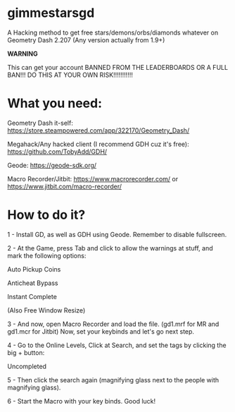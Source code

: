 # gimmestarsgd
A Hacking method to get free stars/demons/orbs/diamonds whatever on Geometry Dash 2.207 (Any version actually from 1.9+)

**WARNING**

This can get your account BANNED FROM THE LEADERBOARDS OR A FULL BAN!!! DO THIS AT YOUR OWN RISK!!!!!!!!!!!

# What you need:

Geometry Dash it-self: https://store.steampowered.com/app/322170/Geometry_Dash/

Megahack/Any hacked client (I recommend GDH cuz it's free): https://github.com/TobyAdd/GDH/

Geode: https://geode-sdk.org/

Macro Recorder/Jitbit: https://www.macrorecorder.com/ or https://www.jitbit.com/macro-recorder/

# How to do it?
1 - Install GD, as well as GDH using Geode. Remember to disable fullscreen.

2 - At the Game, press Tab and click to allow the warnings at stuff, and mark the following options:

Auto Pickup Coins

Anticheat Bypass

Instant Complete

(Also Free Window Resize)

3 - And now, open Macro Recorder and load the file. (gd1.mrf for MR and gd1.mcr for Jitbit)
Now, set your keybinds and let's go next step.


4 - Go to the Online Levels, Click at Search, and set the tags by clicking the big + button:

Uncompleted

5 - Then click the search again (magnifying glass next to the people with magnifying glass).

6 - Start the Macro with your key binds. Good luck!
 

